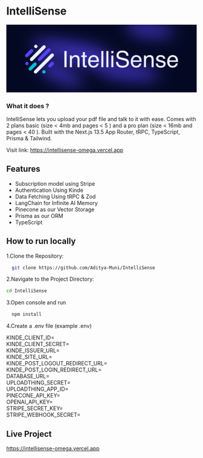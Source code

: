 # IntelliSense

[![Project Image](https://raw.githubusercontent.com/Aditya-Muni/IntelliSense/master/public/thumbnail.png)](https://intellisense-omega.vercel.app/)

### What it does ?
IntelliSense lets you upload your pdf file and talk to it with ease. Comes with 2 plans basic (size < 4mb and pages < 5 ) and a pro plan (size < 16mb and pages < 40 ).
Built with the Next.js 13.5 App Router, tRPC, TypeScript, Prisma & Tailwind.

Visit link: https://intellisense-omega.vercel.app

## Features

- Subscription model using Stripe
- Authentication Using Kinde
- Data Fetching Using tRPC & Zod
- LangChain for Infinite AI Memory
- Pinecone as our Vector Storage
- Prisma as our ORM
- TypeScript



## How to  run locally
1.Clone the Repository:
```bash
  git clone https://github.com/Aditya-Muni/IntelliSense
```

2.Navigate to the Project Directory:
```bash
cd IntelliSense
```

3.Open console and run
```bash
  npm install
``` 
4.Create a .env file (example .env)

KINDE_CLIENT_ID=<br />
KINDE_CLIENT_SECRET=<br />
KINDE_ISSUER_URL=<br />
KINDE_SITE_URL=<br />
KINDE_POST_LOGOUT_REDIRECT_URL=<br />
KINDE_POST_LOGIN_REDIRECT_URL=<br />
DATABASE_URL=<br />
UPLOADTHING_SECRET=<br />
UPLOADTHING_APP_ID=<br />
PINECONE_API_KEY=<br />
OPENAI_API_KEY=<br />
STRIPE_SECRET_KEY=<br />
STRIPE_WEBHOOK_SECRET=<br />



## Live Project

https://intellisense-omega.vercel.app
